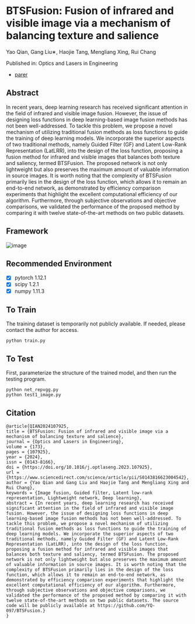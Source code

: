 # BTSFusion: Fusion of infrared and visible image via a mechanism of  balancing texture and salience
Yao Qian, Gang Liu∗, Haojie Tang, Mengliang Xing, Rui Chang

Published in: Optics and Lasers in Engineering

- [parer](https://www.sciencedirect.com/science/article/abs/pii/S0143816623004542)

## Abstract
In recent years, deep learning research has received significant attention in the field of infrared and visible  image fusion.  However, the issue of designing loss functions in deep learning-based image fusion methods has  not been well-addressed.  To tackle this problem, we propose a novel mechanism of utilizing traditional fusion  methods as loss functions to guide the training of deep learning models.  We incorporate the superior aspects  of two traditional methods, namely Guided Filter (GF) and Latent Low-Rank Representation (LatLRR), into  the design of the loss function, proposing a fusion method for infrared and visible images that balances both  texture and saliency, termed BTSFusion.  The proposed network is not only lightweight but also preserves the  maximum amount of valuable information in source images.  It is worth noting that the complexity of BTSFusion  primarily lies in the design of the loss function, which allows it to remain an end-to-end network, as demonstrated  by efficiency comparison experiments that highlight the excellent computational efficiency of our algorithm.  Furthermore, through subjective observations and objective comparisons, we validated the performance of the  proposed method by comparing it with twelve state-of-the-art methods on two public datasets.
## Framework
![image](https://github.com/YQ-097/BTSFusion/assets/68978140/4da3f349-0ce2-4070-924b-b41ddfe473bd)

## Recommended Environment

 - [x] pytorch 1.12.1 
 - [x] scipy 1.2.1   
 - [x] numpy 1.11.3

## To Train
The training dataset is temporarily not publicly available. If needed, please contact the author for access.

    python train.py
## To Test
First, parameterize the structure of the trained model, and then run the testing program.

    python net_repvgg.py
    python test1_image.py
## Citation

```
@article{QIAN2024107925,
title = {BTSFusion: Fusion of infrared and visible image via a mechanism of balancing texture and salience},
journal = {Optics and Lasers in Engineering},
volume = {173},
pages = {107925},
year = {2024},
issn = {0143-8166},
doi = {https://doi.org/10.1016/j.optlaseng.2023.107925},
url = {https://www.sciencedirect.com/science/article/pii/S0143816623004542},
author = {Yao Qian and Gang Liu and Haojie Tang and Mengliang Xing and Rui Chang},
keywords = {Image fusion, Guided filter, Latent low-rank representation, Lightweight network, Deep learning},
abstract = {In recent years, deep learning research has received significant attention in the field of infrared and visible image fusion. However, the issue of designing loss functions in deep learning-based image fusion methods has not been well-addressed. To tackle this problem, we propose a novel mechanism of utilizing traditional fusion methods as loss functions to guide the training of deep learning models. We incorporate the superior aspects of two traditional methods, namely Guided Filter (GF) and Latent Low-Rank Representation (LatLRR), into the design of the loss function, proposing a fusion method for infrared and visible images that balances both texture and saliency, termed BTSFusion. The proposed network is not only lightweight but also preserves the maximum amount of valuable information in source images. It is worth noting that the complexity of BTSFusion primarily lies in the design of the loss function, which allows it to remain an end-to-end network, as demonstrated by efficiency comparison experiments that highlight the excellent computational efficiency of our algorithm. Furthermore, through subjective observations and objective comparisons, we validated the performance of the proposed method by comparing it with twelve state-of-the-art methods on two public datasets. The source code will be publicly available at https://github.com/YQ-097/BTSFusion.}
}
```
